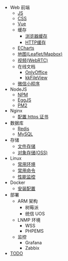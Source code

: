 - Web 前端
  - [JS](/notes/fe/)
  - [CSS](/notes/fe/)
  - [Vue](/notes/fe/)
  - 缓存
    - [浏览器缓存](/notes/fe/)
    - [HTTP缓存](/notes/fe/)
  - [ECharts](/notes/fe/)
  - [地图(Leaflet/Mapbox)](/notes/fe/)
  - [视频(WebRTC)](/notes/fe/)
  - 在线文档
    - [OnlyOffice](/notes/fe/)
    - [kkFileView](/notes/fe/)
  - [微信小程序](/notes/fe/)
- NodeJS
  - [NPM](/notes/nodejs/)
  - [EggJS](/notes/nodejs/)
  - [PM2](/notes/nodejs/)
- Nginx
  - [配置 https 证书](/notes/nginx/nginx-ssl)
- 数据库
  - [Redis](/notes/db)
  - [MySQL](/notes/db)
- 存储
  - [文件存储](/notes/fs)
  - [对象存储(OSS)](/notes/fs)
- Linux
  - [常用环境](/notes/linux/env)
  - [常用命令](/notes/linux/env)
  - [性能监控](/notes/linux/env)
- Docker
  - [安装配置](/notes/docker/docker-install)
- 部署
  - ARM 架构
    - 树莓派
    - 统信 UOS
  - LNMP 环境
    - WSS
    - PHPEMS
  - 监控
    - Grafana
    - Zabbix
- [TODO](/notes/todo)